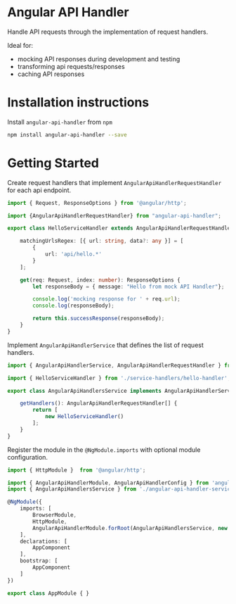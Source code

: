 # Angular API Handler

Handle API requests through the implementation of request handlers.

Ideal for:
- mocking API responses during development and testing
- transforming api requests/responses
- caching API responses

# Installation instructions

Install `angular-api-handler` from `npm`
```bash
npm install angular-api-handler --save
```

# Getting Started

Create request handlers that implement `AngularApiHandlerRequestHandler` for each api endpoint.

```ts
import { Request, ResponseOptions } from '@angular/http';

import {AngularApiHandlerRequestHandler} from "angular-api-handler";

export class HelloServiceHandler extends AngularApiHandlerRequestHandler {

    matchingUrlsRegex: [{ url: string, data?: any }] = [
        {
            url: 'api/hello.*'
        }
    ];

    get(req: Request, index: number): ResponseOptions {
        let responseBody = { message: "Hello from mock API Handler"};

        console.log('mocking response for ' + req.url);
        console.log(responseBody);

        return this.successResponse(responseBody);
    }
}
```

Implement `AngularApiHandlerService` that defines the list of request handlers.

```ts
import { AngularApiHandlerService, AngularApiHandlerRequestHandler } from "angular-api-handler";

import { HelloServiceHandler } from './service-handlers/hello-handler';

export class AngularApiHandlersService implements AngularApiHandlerService {

    getHandlers(): AngularApiHandlerRequestHandler[] {
        return [
            new HelloServiceHandler()
        ];
    }
}
```

Register the module in the `@NgModule.imports` with optional module configuration.

```ts
import { HttpModule }  from '@angular/http';

import { AngularApiHandlerModule, AngularApiHandlerConfig } from 'angular-api-handler';
import { AngularApiHandlersService } from './angular-api-handler-service';

@NgModule({
    imports: [
        BrowserModule,
        HttpModule,
        AngularApiHandlerModule.forRoot(AngularApiHandlersService, new AngularApiHandlerConfig({ enabled: true }))
    ],
    declarations: [
        AppComponent
    ],
    bootstrap: [
        AppComponent
    ]
})

export class AppModule { }
```